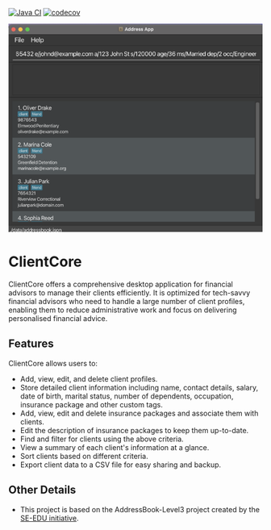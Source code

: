 [![Java CI](https://github.com/AY2526S1-CS2103T-T15-3/tp/actions/workflows/gradle.yml/badge.svg?branch=master)](https://github.com/AY2526S1-CS2103T-T15-3/tp/actions/workflows/gradle.yml)
[![codecov](https://codecov.io/gh/AY2526S1-CS2103T-T15-3/tp/branch/master/graph/badge.svg?token=IL689Q6JOC)](https://codecov.io/gh/AY2526S1-CS2103T-T15-3/tp)

![Ui](docs/images/Ui.png)

# ClientCore
 
ClientCore offers a comprehensive desktop application for financial advisors to manage their clients efficiently. It is optimized for tech-savvy financial advisors who need to handle a large number of client profiles, enabling them to reduce administrative work and focus on delivering personalised financial advice.


## Features

ClientCore allows users to:

* Add, view, edit, and delete client profiles.
* Store detailed client information including name, contact details, salary, date of birth, marital status, number of dependents, occupation, insurance package and other custom tags.
* Add, view, edit and delete insurance packages and associate them with clients.
* Edit the description of insurance packages to keep them up-to-date.
* Find and filter for clients using the above criteria.
* View a summary of each client's information at a glance.
* Sort clients based on different criteria.
* Export client data to a CSV file for easy sharing and backup.


## Other Details

* This project is based on the AddressBook-Level3 project created by the [SE-EDU initiative](https://se-education.org).

